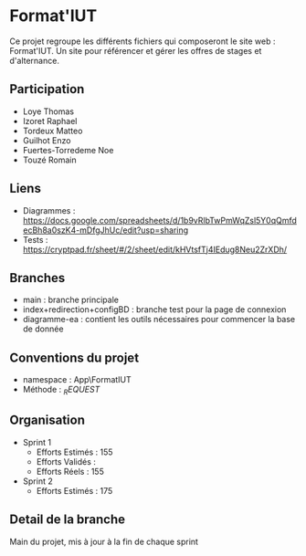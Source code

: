 # Format'IUT

Ce projet regroupe les différents fichiers qui composeront le site web : Format'IUT. Un site pour référencer et gérer les offres de stages et d'alternance.

## Participation

- Loye Thomas
- Izoret Raphael
- Tordeux Matteo
- Guilhot Enzo
- Fuertes-Torredeme Noe
- Touzé Romain

## Liens 

- Diagrammes : https://docs.google.com/spreadsheets/d/1b9vRlbTwPmWqZsl5Y0qQmfdecBh8a0szK4-mDfgJhUc/edit?usp=sharing
- Tests : https://cryptpad.fr/sheet/#/2/sheet/edit/kHVtsfTj4IEdug8Neu2ZrXDh/

## Branches

- main : branche principale
- index+redirection+configBD : branche test pour la page de connexion
- diagramme-ea : contient les outils nécessaires pour commencer la base de donnée

## Conventions du projet

- namespace : App\FormatIUT
- Méthode : $_REQUEST$

## Organisation

- Sprint 1
  - Efforts Estimés : 155
  - Efforts Validés : 
  - Efforts Réels : 155
- Sprint 2
  - Efforts Estimés : 175

## Detail de la branche

Main du projet, mis à jour à la fin de chaque sprint
